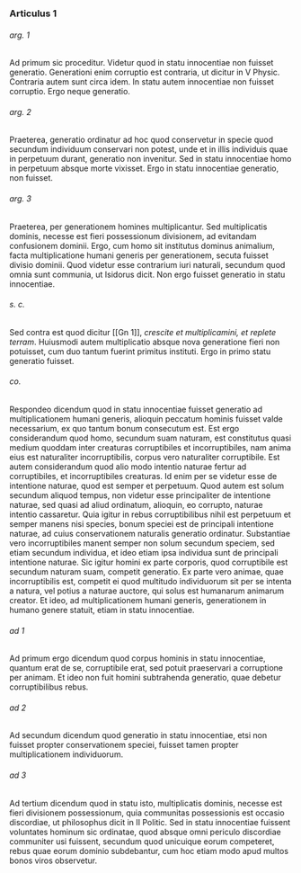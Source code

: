 ### Articulus 1

###### arg. 1
Ad primum sic proceditur. Videtur quod in statu innocentiae non fuisset generatio. Generationi enim corruptio est contraria, ut dicitur in V Physic. Contraria autem sunt circa idem. In statu autem innocentiae non fuisset corruptio. Ergo neque generatio.

###### arg. 2
Praeterea, generatio ordinatur ad hoc quod conservetur in specie quod secundum individuum conservari non potest, unde et in illis individuis quae in perpetuum durant, generatio non invenitur. Sed in statu innocentiae homo in perpetuum absque morte vixisset. Ergo in statu innocentiae generatio, non fuisset.

###### arg. 3
Praeterea, per generationem homines multiplicantur. Sed multiplicatis dominis, necesse est fieri possessionum divisionem, ad evitandam confusionem dominii. Ergo, cum homo sit institutus dominus animalium, facta multiplicatione humani generis per generationem, secuta fuisset divisio dominii. Quod videtur esse contrarium iuri naturali, secundum quod omnia sunt communia, ut Isidorus dicit. Non ergo fuisset generatio in statu innocentiae.

###### s. c.
Sed contra est quod dicitur [[Gn 1]], *crescite et multiplicamini, et replete terram*. Huiusmodi autem multiplicatio absque nova generatione fieri non potuisset, cum duo tantum fuerint primitus instituti. Ergo in primo statu generatio fuisset.

###### co.
Respondeo dicendum quod in statu innocentiae fuisset generatio ad multiplicationem humani generis, alioquin peccatum hominis fuisset valde necessarium, ex quo tantum bonum consecutum est. Est ergo considerandum quod homo, secundum suam naturam, est constitutus quasi medium quoddam inter creaturas corruptibiles et incorruptibiles, nam anima eius est naturaliter incorruptibilis, corpus vero naturaliter corruptibile. Est autem considerandum quod alio modo intentio naturae fertur ad corruptibiles, et incorruptibiles creaturas. Id enim per se videtur esse de intentione naturae, quod est semper et perpetuum. Quod autem est solum secundum aliquod tempus, non videtur esse principaliter de intentione naturae, sed quasi ad aliud ordinatum, alioquin, eo corrupto, naturae intentio cassaretur. Quia igitur in rebus corruptibilibus nihil est perpetuum et semper manens nisi species, bonum speciei est de principali intentione naturae, ad cuius conservationem naturalis generatio ordinatur. Substantiae vero incorruptibiles manent semper non solum secundum speciem, sed etiam secundum individua, et ideo etiam ipsa individua sunt de principali intentione naturae. Sic igitur homini ex parte corporis, quod corruptibile est secundum naturam suam, competit generatio. Ex parte vero animae, quae incorruptibilis est, competit ei quod multitudo individuorum sit per se intenta a natura, vel potius a naturae auctore, qui solus est humanarum animarum creator. Et ideo, ad multiplicationem humani generis, generationem in humano genere statuit, etiam in statu innocentiae.

###### ad 1
Ad primum ergo dicendum quod corpus hominis in statu innocentiae, quantum erat de se, corruptibile erat, sed potuit praeservari a corruptione per animam. Et ideo non fuit homini subtrahenda generatio, quae debetur corruptibilibus rebus.

###### ad 2
Ad secundum dicendum quod generatio in statu innocentiae, etsi non fuisset propter conservationem speciei, fuisset tamen propter multiplicationem individuorum.

###### ad 3
Ad tertium dicendum quod in statu isto, multiplicatis dominis, necesse est fieri divisionem possessionum, quia communitas possessionis est occasio discordiae, ut philosophus dicit in II Politic. Sed in statu innocentiae fuissent voluntates hominum sic ordinatae, quod absque omni periculo discordiae communiter usi fuissent, secundum quod unicuique eorum competeret, rebus quae eorum dominio subdebantur, cum hoc etiam modo apud multos bonos viros observetur.

